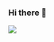 ### Hi there 👋

<img src="{https://img.shields.io/badge/Telegram-2CA5E0?style=for-the-badge&logo=telegram&logoColor=white}" />

